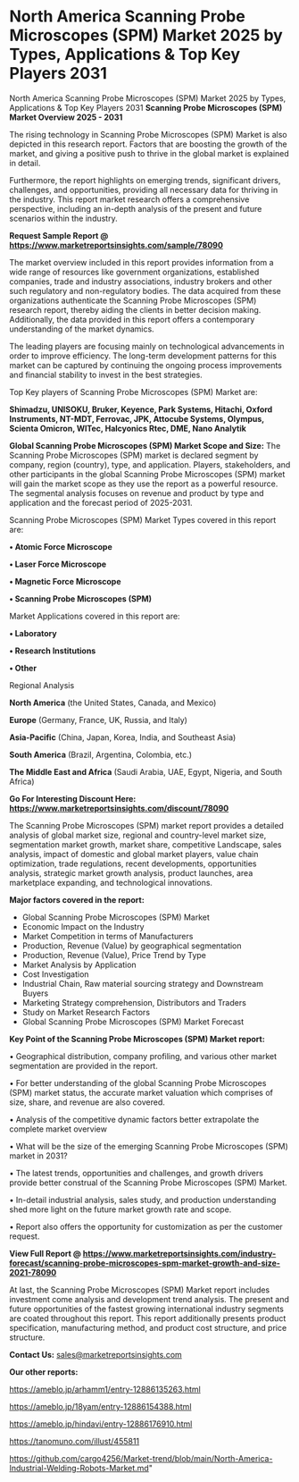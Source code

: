 # North America Scanning Probe Microscopes (SPM) Market 2025 by Types, Applications & Top Key Players 2031
North America Scanning Probe Microscopes (SPM) Market 2025 by Types, Applications & Top Key Players 2031
<Strong> Scanning Probe Microscopes (SPM) Market Overview 2025 - 2031</strong>

The rising technology in Scanning Probe Microscopes (SPM) Market is also depicted in this research report. Factors that are boosting the growth of the market, and giving a positive push to thrive in the global market is explained in detail.

Furthermore, the report highlights on emerging trends, significant drivers, challenges, and opportunities, providing all necessary data for thriving in the industry. This report market research offers a comprehensive perspective, including an in-depth analysis of the present and future scenarios within the industry.

<strong>Request Sample Report @ <a href=https://www.marketreportsinsights.com/sample/78090>https://www.marketreportsinsights.com/sample/78090</a></strong>

The market overview included in this report provides information from a wide range of resources like government organizations, established companies, trade and industry associations, industry brokers and other such regulatory and non-regulatory bodies. The data acquired from these organizations authenticate the Scanning Probe Microscopes (SPM) research report, thereby aiding the clients in better decision making. Additionally, the data provided in this report offers a contemporary understanding of the market dynamics.

The leading players are focusing mainly on technological advancements in order to improve efficiency. The long-term development patterns for this market can be captured by continuing the ongoing process improvements and financial stability to invest in the best strategies.

Top Key players of Scanning Probe Microscopes (SPM) Market are:

<strong>Shimadzu, UNISOKU, Bruker, Keyence, Park Systems, Hitachi, Oxford Instruments, NT-MDT, Ferrovac, JPK, Attocube Systems, Olympus, Scienta Omicron, WlTec, Halcyonics Rtec, DME, Nano Analytik</strong>

<strong><b>Global Scanning Probe Microscopes (SPM) Market Scope and Size:</b></strong>
The Scanning Probe Microscopes (SPM) market is declared segment by company, region (country), type, and application. Players, stakeholders, and other participants in the global Scanning Probe Microscopes (SPM) market will gain the market scope as they use the report as a powerful resource. The segmental analysis focuses on revenue and product by type and application and the forecast period of 2025-2031.

Scanning Probe Microscopes (SPM) Market Types covered in this report are:

<strong>• Atomic Force Microscope

• Laser Force Microscope

• Magnetic Force Microscope

• Scanning Probe Microscopes (SPM)</strong>

Market Applications covered in this report are:

<strong>• Laboratory

• Research Institutions

• Other</strong> 

Regional Analysis

<strong>North America</strong> (the United States, Canada, and Mexico)

<strong>Europe</strong> (Germany, France, UK, Russia, and Italy)

<strong>Asia-Pacific</strong> (China, Japan, Korea, India, and Southeast Asia)

<strong>South America</strong> (Brazil, Argentina, Colombia, etc.)

<strong>The Middle East and Africa</strong> (Saudi Arabia, UAE, Egypt, Nigeria, and South Africa)

<strong>Go For Interesting Discount Here: <a href=https://www.marketreportsinsights.com/discount/78090>https://www.marketreportsinsights.com/discount/78090</a></strong>

The Scanning Probe Microscopes (SPM) market report provides a detailed analysis of global market size, regional and country-level market size, segmentation market growth, market share, competitive Landscape, sales analysis, impact of domestic and global market players, value chain optimization, trade regulations, recent developments, opportunities analysis, strategic market growth analysis, product launches, area marketplace expanding, and technological innovations.

<strong><b>Major factors covered in the report:</b></strong>
<ul>
  <li>Global Scanning Probe Microscopes (SPM) Market </li>
  <li>Economic Impact on the Industry</li>
  <li>Market Competition in terms of Manufacturers</li>
  <li>Production, Revenue (Value) by geographical segmentation</li>
  <li>Production, Revenue (Value), Price Trend by Type</li>
  <li>Market Analysis by Application</li>
  <li>Cost Investigation</li>
  <li>Industrial Chain, Raw material sourcing strategy and Downstream Buyers</li>
  <li>Marketing Strategy comprehension, Distributors and Traders</li>
  <li>Study on Market Research Factors</li>
  <li>Global Scanning Probe Microscopes (SPM) Market Forecast</li>
</ul>

<strong><b>Key Point of the Scanning Probe Microscopes (SPM) Market report:</b></strong>

• Geographical distribution, company profiling, and various other market segmentation are provided in the report.

• For better understanding of the global Scanning Probe Microscopes (SPM) market status, the accurate market valuation which comprises of size, share, and revenue are also covered.

• Analysis of the competitive dynamic factors better extrapolate the complete market overview

• What will be the size of the emerging Scanning Probe Microscopes (SPM) market in 2031?

• The latest trends, opportunities and challenges, and growth drivers provide better construal of the Scanning Probe Microscopes (SPM) Market.

• In-detail industrial analysis, sales study, and production understanding shed more light on the future market growth rate and scope.

• Report also offers the opportunity for customization as per the customer request.

<strong><b>View Full Report @ <a href=https://www.marketreportsinsights.com/industry-forecast/scanning-probe-microscopes-spm-market-growth-and-size-2021-78090>https://www.marketreportsinsights.com/industry-forecast/scanning-probe-microscopes-spm-market-growth-and-size-2021-78090</a></b></strong>


At last, the Scanning Probe Microscopes (SPM) Market report includes investment come analysis and development trend analysis. The present and future opportunities of the fastest growing international industry segments are coated throughout this report. This report additionally presents product specification, manufacturing method, and product cost structure, and price structure.

<strong>Contact Us:</strong>
sales@marketreportsinsights.com

<strong>Our other reports:</strong>

<a href=https://ameblo.jp/arhamm1/entry-12886135263.html>https://ameblo.jp/arhamm1/entry-12886135263.html</a>

<a href=https://ameblo.jp/18yam/entry-12886154388.html>https://ameblo.jp/18yam/entry-12886154388.html</a>

<a href=https://ameblo.jp/hindavi/entry-12886176910.html>https://ameblo.jp/hindavi/entry-12886176910.html</a>

<a href=https://tanomuno.com/illust/455811>https://tanomuno.com/illust/455811</a>

<a href=https://github.com/cargo4256/Market-trend/blob/main/North-America-Industrial-Welding-Robots-Market.md>https://github.com/cargo4256/Market-trend/blob/main/North-America-Industrial-Welding-Robots-Market.md</a>"
